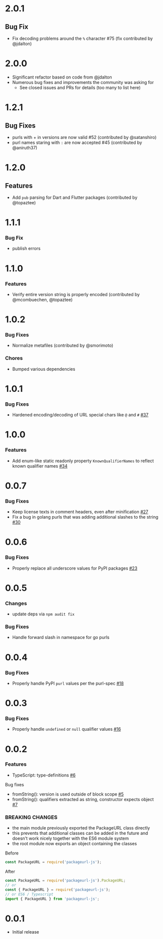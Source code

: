 # 2.0.1
## Bug Fix
* Fix decoding problems around the `%` character #75 (fix contributed by @jdalton)

# 2.0.0
* Significant refactor based on code from @jdalton
* Numerous bug fixes and improvements the community was asking for
  * See closed issues and PRs for details (too many to list here)

# 1.2.1
## Bug Fixes
* purls with + in versions are now valid #52 (contributed by @satanshiro)
* purl names staring with `:` are now accepted #45 (contributed by @aniruth37)

# 1.2.0
## Features
* Add `pub` parsing for Dart and Flutter packages (contributed by @topaztee)

# 1.1.1
### Bug Fix
* publish errors

# 1.1.0
### Features
* Verify entire version string is properly encoded (contributed by @mcombuechen, @topaztee)

# 1.0.2
### Bug Fixes
* Normalize metafiles (contributed by @smorimoto)

### Chores
* Bumped various dependencies

# 1.0.1
### Bug Fixes
* Hardened encoding/decoding of URL special chars like `@` and `#` [#37](https://github.com/package-url/packageurl-js/pull/37)

# 1.0.0
### Features
* Add enum-like static readonly property `KnownQualifierNames` to reflect known qualifier names [#34](https://github.com/package-url/packageurl-js/pull/34)

# 0.0.7
### Bug Fixes
* Keep license texts in comment headers, even after minification [#27](https://github.com/package-url/packageurl-js/issues/27)
* Fix a bug in golang purls that was adding additional slashes to the string [#30](https://github.com/package-url/packageurl-js/issues/30)

# 0.0.6
### Bug Fixes
* Properly replace all underscore values for PyPI packages [#23](https://github.com/package-url/packageurl-js/issues/23)

# 0.0.5
### Changes
* update deps via `npm audit fix`

### Bug Fixes
* Handle forward slash in namespace for go purls

# 0.0.4
### Bug Fixes
* Properly handle PyPI `purl` values per the purl-spec [#18](https://github.com/package-url/packageurl-js/pull/18)

# 0.0.3
### Bug Fixes
* Properly handle `undefined` or `null` qualifier values [#16](https://github.com/package-url/packageurl-js/issues/16)

# 0.0.2

### Features
* TypeScript: type-definitions [#6](https://github.com/package-url/packageurl-js/issues/6)

Bug fixes
* fromString(): version is used outside of block scope [#5](https://github.com/package-url/packageurl-js/issues/5)
* fromString(): qualifiers extracted as string, constructor expects object [#7](https://github.com/package-url/packageurl-js/issues/7)

### BREAKING CHANGES

* the main module previously exported the PackageURL class directly
* this prevents that additional classes can be added in the future and doesn't work nicely together with the ES6 module system
* the root module now exports an object containing the classes

Before
```js
const PackageURL = require('packageurl-js');
```

After
```js
const PackageURL = require('packageurl-js').PackageURL;
// or
const { PackageURL } = require('packageurl-js');
// or ES6 / Typescript
import { PackageURL } from 'packageurl-js';
```

# 0.0.1

* Initial release
